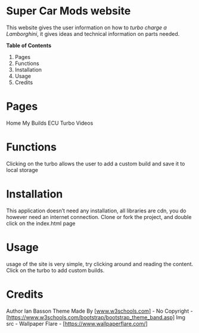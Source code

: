 # Super Car Mods website

This website gives the user information on how to _turbo charge a Lamborghini_, it gives ideas and technical information on parts needed.

**Table of Contents**

1. Pages
2. Functions
3. Installation
4. Usage
5. Credits

# Pages

Home
My Builds
ECU
Turbo
Videos

# Functions

Clicking on the turbo allows the user to add a custom build and save it to local storage

# Installation

This application doesn’t need any installation, all libraries are cdn, you do however need an internet connection. Clone or fork the project, and double click on the index.html page

# Usage

usage of the site is very simple, try clicking around and reading the content. Click on the turbo to add custom builds.

# Credits

Author Ian Basson
Theme Made By [www.w3schools.com] - No Copyright - [https://www.w3schools.com/bootstrap/bootstrap_theme_band.asp]
Img src - Wallpaper Flare - [https://www.wallpaperflare.com/]
